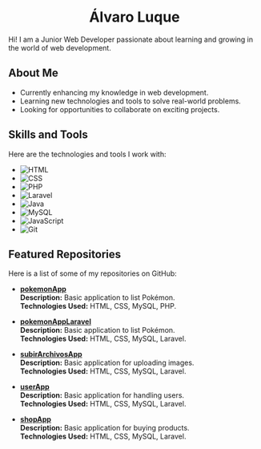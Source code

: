<h1 align="center">Álvaro Luque</h1>
Hi! I am a Junior Web Developer passionate about learning and growing in the world of web development.

## About Me

-  Currently enhancing my knowledge in web development.  
-  Learning new technologies and tools to solve real-world problems.  
-  Looking for opportunities to collaborate on exciting projects.  

## Skills and Tools  

Here are the technologies and tools I work with:  


  - ![HTML](https://img.shields.io/badge/-HTML5-E34F26?style=flat&logo=html5&logoColor=white)  
  - ![CSS](https://img.shields.io/badge/-CSS3-1572B6?style=flat&logo=css3&logoColor=white)  
  - ![PHP](https://img.shields.io/badge/-PHP-777BB4?style=flat&logo=php&logoColor=white)
  - ![Laravel](https://img.shields.io/badge/-Laravel-FF2D20?style=flat&logo=laravel&logoColor=white) 
  - ![Java](https://img.shields.io/badge/-Java-007396?style=flat&logo=java&logoColor=white)  
  - ![MySQL](https://img.shields.io/badge/-MySQL-4479A1?style=flat&logo=mysql&logoColor=white)  
  - ![JavaScript](https://img.shields.io/badge/-JavaScript-F7DF1E?style=flat&logo=javascript&logoColor=black)  
  - ![Git](https://img.shields.io/badge/-Git-F05032?style=flat&logo=git&logoColor=white)  

## Featured Repositories  

Here is a list of some of my repositories on GitHub:  

- [**pokemonApp**](https://github.com/aluqmor/pokemonApp)  
  **Description:** Basic application to list Pokémon.  
  **Technologies Used:** HTML, CSS, MySQL, PHP.  

- [**pokemonAppLaravel**](https://github.com/aluqmor/pokemonAppLaravel)  
  **Description:** Basic application to list Pokémon.  
  **Technologies Used:** HTML, CSS, MySQL, Laravel.  

- [**subirArchivosApp**](https://github.com/aluqmor/subirArchivosApp)  
  **Description:** Basic application for uploading images.  
  **Technologies Used:** HTML, CSS, MySQL, Laravel.

- [**userApp**](https://github.com/aluqmor/userApp)  
  **Description:** Basic application for handling users.  
  **Technologies Used:** HTML, CSS, MySQL, Laravel.

- [**shopApp**](https://github.com/aluqmor/shopApp)  
**Description:** Basic application for buying products.  
**Technologies Used:** HTML, CSS, MySQL, Laravel.
